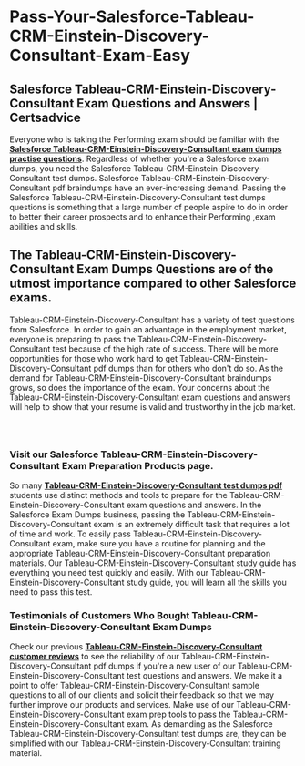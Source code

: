 # Pass-Your-Salesforce-Tableau-CRM-Einstein-Discovery-Consultant-Exam-Easy
<h2><strong>Salesforce Tableau-CRM-Einstein-Discovery-Consultant Exam Questions and Answers | Certsadvice</strong></h2> <p>Everyone who is taking the Performing exam should be familiar with the <a href="http://www.certsadvice.com/salesforce/tableau-crm-einstein-discovery-consultant-practice-questions"><strong>Salesforce Tableau-CRM-Einstein-Discovery-Consultant exam dumps practise questions</strong></a>. Regardless of whether you&#39;re a Salesforce exam dumps, you need the Salesforce Tableau-CRM-Einstein-Discovery-Consultant test dumps. Salesforce Tableau-CRM-Einstein-Discovery-Consultant pdf braindumps have an ever-increasing demand. Passing the Salesforce Tableau-CRM-Einstein-Discovery-Consultant test dumps questions is something that a large number of people aspire to do in order to better their career prospects and to enhance their Performing ,exam abilities and skills.</p> <h2><strong>The Tableau-CRM-Einstein-Discovery-Consultant Exam Dumps Questions are of the utmost importance compared to other Salesforce exams.</strong></h2> <p>Tableau-CRM-Einstein-Discovery-Consultant has a variety of test questions from Salesforce. In order to gain an advantage in the employment market, everyone is preparing to pass the Tableau-CRM-Einstein-Discovery-Consultant test because of the high rate of success. There will be more opportunities for those who work hard to get Tableau-CRM-Einstein-Discovery-Consultant pdf dumps than for others who don&#39;t do so. As the demand for Tableau-CRM-Einstein-Discovery-Consultant braindumps grows, so does the importance of the exam. Your concerns about the Tableau-CRM-Einstein-Discovery-Consultant exam questions and answers will help to show that your resume is valid and trustworthy in the job market.</p> <p><a href="http://www.certsadvice.com/salesforce/tableau-crm-einstein-discovery-consultant-practice-questions" style="display: block; padding: 1em 0; text-align: center; "><img alt="" src="https://1.bp.blogspot.com/-RUOr8Wn-CRk/YUYAxC8kcHI/AAAAAAAAAnw/F7BbdI3tw8QDj5z8iX0vQAioQzKiUxduwCLcBGAsYHQ/s0/unnamed.jpg" /></a></p> <h3><strong>Visit our Salesforce Tableau-CRM-Einstein-Discovery-Consultant Exam Preparation Products page.</strong></h3> <p>So many <a href="http://www.certsadvice.com/salesforce/tableau-crm-einstein-discovery-consultant-practice-questions"><strong>Tableau-CRM-Einstein-Discovery-Consultant test dumps pdf </strong></a>students use distinct methods and tools to prepare for the Tableau-CRM-Einstein-Discovery-Consultant exam questions and answers. In the Salesforce Exam Dumps business, passing the Tableau-CRM-Einstein-Discovery-Consultant exam is an extremely difficult task that requires a lot of time and work. To easily pass Tableau-CRM-Einstein-Discovery-Consultant exam, make sure you have a routine for planning and the appropriate Tableau-CRM-Einstein-Discovery-Consultant preparation materials. Our Tableau-CRM-Einstein-Discovery-Consultant study guide has everything you need test quickly and easily. With our Tableau-CRM-Einstein-Discovery-Consultant study guide, you will learn all the skills you need to pass this test.</p> <h3><strong>Testimonials of Customers Who Bought Tableau-CRM-Einstein-Discovery-Consultant Exam Dumps</strong></h3> <p>Check our previous <a href="http://www.certsadvice.com/salesforce/tableau-crm-einstein-discovery-consultant-practice-questions"><strong>Tableau-CRM-Einstein-Discovery-Consultant customer reviews</strong></a> to see the reliability of our Tableau-CRM-Einstein-Discovery-Consultant pdf dumps if you&#39;re a new user of our Tableau-CRM-Einstein-Discovery-Consultant test questions and answers. We make it a point to offer Tableau-CRM-Einstein-Discovery-Consultant sample questions to all of our clients and solicit their feedback so that we may further improve our products and services. Make use of our Tableau-CRM-Einstein-Discovery-Consultant exam prep tools to pass the Tableau-CRM-Einstein-Discovery-Consultant exam. As demanding as the Salesforce Tableau-CRM-Einstein-Discovery-Consultant test dumps are, they can be simplified with our Tableau-CRM-Einstein-Discovery-Consultant training material.</p>
